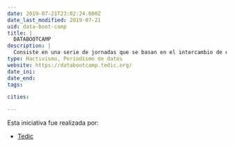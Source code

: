 ```yaml
---
date: 2019-07-21T23:02:24.000Z
date_last_modified: 2019-07-21
uid: data-boot-camp
title: |
  DATABOOTCAMP
description: |
  Consiste en una serie de jornadas que se basan en el intercambio de experiencias, conocimientos y herramientas para la producción de proyectos de periodismo de datos y Derechos Digitales. Está dirigido a periodistas y comunicadores locales, activistas de sociedad civil y desarrolladores/hackers cívicos.
type: Hactivismo, Periodismo de datos
website: https://databootcamp.tedic.org/
date_ini: 
date_end: 
tags:

cities: 

---
```


Esta iniciativa fue realizada por:

- [Tedic](/organizaciones/tedic)
